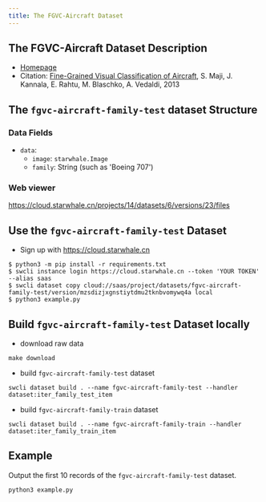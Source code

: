 ```yaml
---
title: The FGVC-Aircraft Dataset
---
```


## The FGVC-Aircraft Dataset Description

- [Homepage](https://www.robots.ox.ac.uk/~vgg/data/fgvc-aircraft/)
- Citation: [Fine-Grained Visual Classification of Aircraft](http://arxiv.org/abs/1306.5151), S. Maji, J. Kannala, E. Rahtu, M. Blaschko, A. Vedaldi, 2013

## The `fgvc-aircraft-family-test` dataset Structure

### Data Fields

- `data`:
  - `image`: `starwhale.Image`
  - `family`: String (such as 'Boeing 707')

### Web viewer

https://cloud.starwhale.cn/projects/14/datasets/6/versions/23/files

## Use the `fgvc-aircraft-family-test` Dataset

- Sign up with https://cloud.starwhale.cn

```shell
$ python3 -m pip install -r requirements.txt
$ swcli instance login https://cloud.starwhale.cn --token 'YOUR TOKEN' --alias saas
$ swcli dataset copy cloud://saas/project/datasets/fgvc-aircraft-family-test/version/mzsdizjxgnstiytdmu2tknbvomywq4a local
$ python3 example.py
```


## Build `fgvc-aircraft-family-test` Dataset locally

- download raw data

```shell
make download
```

- build `fgvc-aircraft-family-test` dataset

```shell
swcli dataset build . --name fgvc-aircraft-family-test --handler dataset:iter_family_test_item
```

- build `fgvc-aircraft-family-train` dataset

```shell
swcli dataset build . --name fgvc-aircraft-family-train --handler dataset:iter_family_train_item
```

## Example

Output the first 10 records of the `fgvc-aircraft-family-test` dataset.

```shell
python3 example.py
```
